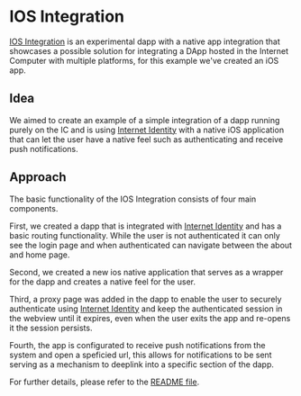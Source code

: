 # IOS Integration

[IOS Integration](https://github.com/dfinity/examples/tree/master/motoko/ios-notifications) is an experimental dapp with a native app integration that showcases a possible solution for integrating a DApp hosted in the Internet Computer with multiple platforms, for this example we've created an iOS app.

## Idea

We aimed to create an example of a simple integration of a dapp running purely on the IC and is using [Internet Identity](https://smartcontracts.org/docs/ic-identity-guide/what-is-ic-identity.html) with a native iOS application that can let the user have a native feel such as authenticating and receive push notifications.

## Approach

The basic functionality of the IOS Integration consists of four main components. 

First, we created a dapp that is integrated with [Internet Identity](https://smartcontracts.org/docs/ic-identity-guide/what-is-ic-identity.html) and has a basic routing functionality. While the user is not authenticated it can only see the login page and when authenticated can navigate between the about and home page.

Second, we created a new ios native application that serves as a wrapper for the dapp and creates a native feel for the user.

Third, a proxy page was added in the dapp to enable the user to securely authenticate using [Internet Identity](https://smartcontracts.org/docs/ic-identity-guide/what-is-ic-identity.html) and keep the authenticated session in the webview until it expires, even when the user exits the app and re-opens it the session persists.

Fourth, the app is configurated to receive push notifications from the system and open a speficied url, this allows for notifications to be sent serving as a mechanism to deeplink into a specific section of the dapp. 

For further details, please refer to the [README file](https://github.com/dfinity/examples/blob/master/motoko/ios-notifications/README.md).
